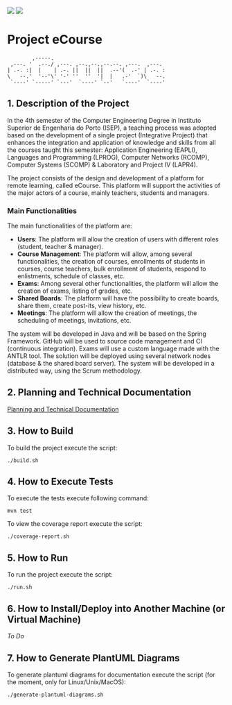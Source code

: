 <p>
<a href="https://classroom.github.com/online_ide?assignment_repo_id=10490917&assignment_repo_type=AssignmentRepo"><img src="https://classroom.github.com/assets/open-in-vscode-c66648af7eb3fe8bc4f294546bfd86ef473780cde1dea487d3c4ff354943c9ae.svg"></a>
<a href="https://github.com/Departamento-de-Engenharia-Informatica/sem4pi-22-23-19/actions/workflows/maven.yml"><img src="https://github.com/Departamento-de-Engenharia-Informatica/sem4pi-22-23-19/actions/workflows/maven.yml/badge.svg"></a>
</p>

# Project eCourse

```
        ,-----.
 ,---. '  .--./ ,---. ,--.,--.,--.--. ,---.  ,---.
| .-. :|  |    | .-. ||  ||  ||  .--'(  .-' | .-. :
\   --.'  '--'\' '-' ''  ''  '|  |   .-'  `)\   --.
 `----' `-----' `---'  `----' `--'   `----'  `----'
```

## 1. Description of the Project

In the 4th semester of the Computer Engineering Degree in Instituto Superior de Engenharia do Porto (ISEP), a teaching process was adopted based on the development of a single project (Integrative Project) that enhances the integration and application of knowledge and skills from all the courses taught this semester: Application Engineering (EAPLI), Languages and Programming (LPROG), Computer Networks (RCOMP), Computer Systems (SCOMP) & Laboratory and Project IV (LAPR4).

The project consists of the design and development of a platform for remote learning, called eCourse. This platform will support the activities of the major actors of a course, mainly teachers, students and managers.

### Main Functionalities

The main functionalities of the platform are:

- **Users**: The platform will allow the creation of users with different roles (student, teacher & manager).
- **Course Management**: The platform will allow, among several functionalities, the creation of courses, enrollments of students in courses, course teachers, bulk enrollment of students, respond to enlistments, schedule of classes, etc.
- **Exams**: Among several other functionalities, the platform will allow the creation of exams, listing of grades, etc.
- **Shared Boards**: The platform will have the possibility to create boards, share them, create post-its, view history, etc.
- **Meetings**: The platform will allow the creation of meetings, the scheduling of meetings, invitations, etc.

The system will be developed in Java and will be based on the Spring Framework. GitHub will be used to source code management and CI (continuous integration). Exams will use a custom language made with the ANTLR tool. The solution will be deployed using several network nodes (database & the shared board server). The system will be developed in a distributed way, using the Scrum methodology.

## 2. Planning and Technical Documentation

[Planning and Technical Documentation](docs/README.md)

## 3. How to Build

To build the project execute the script:

`./build.sh`

## 4. How to Execute Tests

To execute the tests execute following command:

`mvn test`

To view the coverage report execute the script:

`./coverage-report.sh`

## 5. How to Run

To run the project execute the script:

`./run.sh`

## 6. How to Install/Deploy into Another Machine (or Virtual Machine)

_To Do_

## 7. How to Generate PlantUML Diagrams

To generate plantuml diagrams for documentation execute the script (for the moment, only for Linux/Unix/MacOS):

`./generate-plantuml-diagrams.sh`
